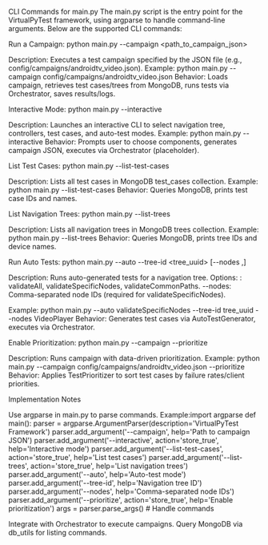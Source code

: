CLI Commands for main.py
The main.py script is the entry point for the VirtualPyTest framework, using argparse to handle command-line arguments. Below are the supported CLI commands:

Run a Campaign:
python main.py --campaign <path_to_campaign_json>


Description: Executes a test campaign specified by the JSON file (e.g., config/campaigns/androidtv_video.json).
Example: python main.py --campaign config/campaigns/androidtv_video.json
Behavior: Loads campaign, retrieves test cases/trees from MongoDB, runs tests via Orchestrator, saves results/logs.


Interactive Mode:
python main.py --interactive


Description: Launches an interactive CLI to select navigation tree, controllers, test cases, and auto-test modes.
Example: python main.py --interactive
Behavior: Prompts user to choose components, generates campaign JSON, executes via Orchestrator (placeholder).


List Test Cases:
python main.py --list-test-cases


Description: Lists all test cases in MongoDB test_cases collection.
Example: python main.py --list-test-cases
Behavior: Queries MongoDB, prints test case IDs and names.


List Navigation Trees:
python main.py --list-trees


Description: Lists all navigation trees in MongoDB trees collection.
Example: python main.py --list-trees
Behavior: Queries MongoDB, prints tree IDs and device names.


Run Auto Tests:
python main.py --auto <mode> --tree-id <tree_uuid> [--nodes <node1>,<node2>]


Description: Runs auto-generated tests for a navigation tree.
Options:
<mode>: validateAll, validateSpecificNodes, validateCommonPaths.
--nodes: Comma-separated node IDs (required for validateSpecificNodes).


Example: python main.py --auto validateSpecificNodes --tree-id tree_uuid --nodes VideoPlayer
Behavior: Generates test cases via AutoTestGenerator, executes via Orchestrator.


Enable Prioritization:
python main.py --campaign <path> --prioritize


Description: Runs campaign with data-driven prioritization.
Example: python main.py --campaign config/campaigns/androidtv_video.json --prioritize
Behavior: Applies TestPrioritizer to sort test cases by failure rates/client priorities.



Implementation Notes

Use argparse in main.py to parse commands.
Example:import argparse
def main():
    parser = argparse.ArgumentParser(description='VirtualPyTest Framework')
    parser.add_argument('--campaign', help='Path to campaign JSON')
    parser.add_argument('--interactive', action='store_true', help='Interactive mode')
    parser.add_argument('--list-test-cases', action='store_true', help='List test cases')
    parser.add_argument('--list-trees', action='store_true', help='List navigation trees')
    parser.add_argument('--auto', help='Auto-test mode')
    parser.add_argument('--tree-id', help='Navigation tree ID')
    parser.add_argument('--nodes', help='Comma-separated node IDs')
    parser.add_argument('--prioritize', action='store_true', help='Enable prioritization')
    args = parser.parse_args()
    # Handle commands


Integrate with Orchestrator to execute campaigns.
Query MongoDB via db_utils for listing commands.

